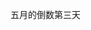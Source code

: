 五月的倒数第三天
<html lang="zh-CN">
<head>
    <meta charset="UTF-8">
    <title>我的日记</title>
    <style>
        :root {
            --text-color: #333;
            --bg-color: #fafafa;
            --border-color: #e0e0e0;
            --accent-color: #64748b;
        }

        body {
            font-family: 'Segoe UI', system-ui, sans-serif;
            line-height: 1.7;
            color: var(--text-color);
            max-width: 800px;
            margin: 0 auto;
            padding: 2rem;
            background-color: var(--bg-color);
        }

        .entry {
            margin-bottom: 2.5rem;
            border-bottom: 1px solid var(--border-color);
            padding-bottom: 1.5rem;
        }

        .date {
            color: var(--accent-color);
            font-size: 0.9rem;
            margin-bottom: 0.5rem;
        }

        .title {
            font-size: 1.5rem;
            font-weight: 600;
            margin: 1rem 0;
            color: #2d3748;
        }

        .content {
            font-size: 1.1rem;
            margin-bottom: 1rem;
        }

        .tags {
            display: flex;
            gap: 0.5rem;
            flex-wrap: wrap;
            margin-top: 1rem;
        }

        .tag {
            background: #f8fafc;
            padding: 0.2rem 0.6rem;
            border-radius: 4px;
            font-size: 0.9rem;
            color: var(--accent-color);
        }

        hr {
            border: 0;
            height: 1px;
            background: var(--border-color);
            margin: 2rem 0;
        }

        blockquote {
            border-left: 3px solid var(--accent-color);
            padding-left: 1rem;
            color: #4a5568;
            margin: 1rem 0;
        }
    </style>
</head>
<body>
    <article class="entry">
        <div class="date">2025年5月29日 · 晴</div>
        <h1 class="title">主校区游记</h1>
        
        <div class="content">
            <p>今天一上午又是敲代码，结果还可以，但coauthor觉得有点问题，让我到主校区来</p>
            
            <h2>今日所得</h2>
            <ul>
                <li>接触到不同学科的老师</li>
                <li>吃了百景园宴会厅</li>
                <li>尝试了绿园自助餐</li>
